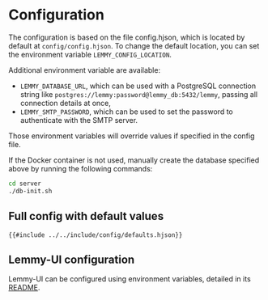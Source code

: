 # Configuration

The configuration is based on the file config.hjson, which is located by default at `config/config.hjson`. To change the default location, you can set the environment variable `LEMMY_CONFIG_LOCATION`.

Additional environment variable are available:
 - `LEMMY_DATABASE_URL`, which can be used with a PostgreSQL connection string like `postgres://lemmy:password@lemmy_db:5432/lemmy`, passing all connection details at once,  
 - `LEMMY_SMTP_PASSWORD`, which can be used to set the password to authenticate with the SMTP server.

Those environment variables will override values if specified in the config file.

If the Docker container is not used, manually create the database specified above by running the following commands:

```bash
cd server
./db-init.sh
```

## Full config with default values

```hjson
{{#include ../../include/config/defaults.hjson}}
```

## Lemmy-UI configuration

Lemmy-UI can be configured using environment variables, detailed in its [README](https://github.com/LemmyNet/lemmy-ui#readme).
